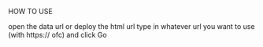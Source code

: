 HOW TO USE

open the data url or deploy the html url
type in whatever url you want to use (with https:// ofc) and click Go
